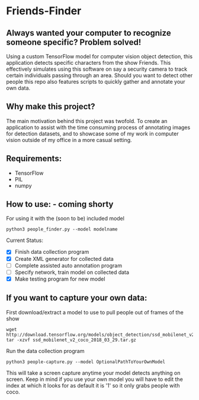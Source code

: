 # Friends-Finder
## Always wanted your computer to recognize someone specific? Problem solved!
Using a custom TensorFlow model for computer vision object detection, this application detects specific characters from the show Friends. This effectively simulates using this software on say a security camera to track certain individuals passing through an area. Should you want to detect other people this repo also features scripts to quickly gather and annotate your own data.

## Why make this project?
The main motivation behind this project was twofold. To create an application to assist with the time consuming process of annotating images for detection datasets, and to showcase some of my work in computer vision outside of my office in a more casual setting.

## Requirements:
- TensorFlow 
- PIL
- numpy


## How to use: - coming shorty
For using it with the (soon to be) included model
```
python3 people_finder.py --model modelname
```
Current Status:
- [x] Finish data collection program
- [x] Create XML generator for collected data
- [ ] Complete assisted auto annotation program
- [ ] Specify network, train model on collected data
- [x] Make testing program for new model

## If you want to capture your own data:

First download/extract a model to use to pull people out of frames of the show

```
wget http://download.tensorflow.org/models/object_detection/ssd_mobilenet_v2_coco_2018_03_29.tar.gz
tar -xzvf ssd_mobilenet_v2_coco_2018_03_29.tar.gz
```

Run the data collection program
```
python3 people-capture.py --model OptionalPathToYourOwnModel
```
	  
This will take a screen capture anytime your model detects anything on screen. Keep in mind if you use your own model you will have to edit the index at which it looks for as default it is '1' so it only grabs people with coco.


